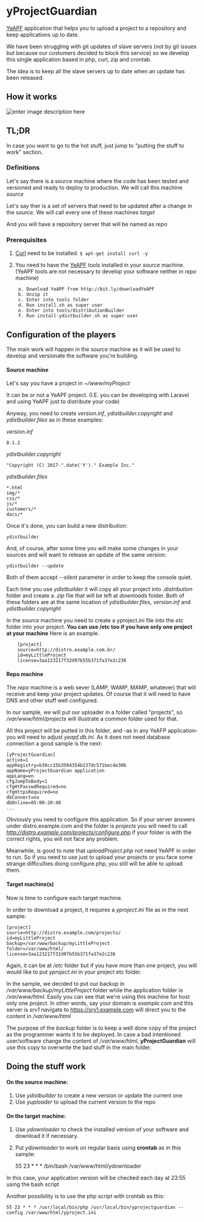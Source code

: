 
# yProjectGuardian
[YeAPF](http://www.YeAPF.com "YeAPF") application that helps you to upload a project to a repository and keep applications up to date.

We have been struggling with git updates of slave servers (not by git issues but because our costumers decided to block this service) so we develop this single application based in php, curl, zip and crontab.

The idea is to keep all the slave servers up to date when an update has been released.

## How it works
![enter image description here](http://yeapf.com/images/mermaid-yProjectGuardian-how-it-works.svg?v=1)

## TL;DR
In case you want to go to the hot stuff, just jump to "putting the stuff to work" section.

### Definitions
Let's say there is a source machine where the code has been tested and versioned and ready to deploy to production. We will call this machine *source*

Let's say ther is a set of servers that need to be updated after a change in the *source*. We will call every one of these machines *target*

And you will have a repository server that will be named as *repo*

### Prerequisites
1. [Curl](https://curl.haxx.se/) need to be installed.
	`$ apt-get install curl -y`
2. You need to have the [YeAPF](http://bit.ly/downloadYeAPF) tools installed in your *source* machine.
(YeAPF tools are not necessary to develop your software neither in *repo* machine)

    	a. Download YeAPF from http://bit.ly/downloadYeAPF
    	b. Unzip it
    	c. Enter into tools folder
    	d. Run install.sh as super user
    	e. Enter into tools/distributionBuilder
    	f. Run install-ydistbuilder.sh as super user

## Configuration of the players
The main work will happen in the *source*  machine as it will be used to develop and versionate the software you're building.

#### Source machine

Let's say you have a project in *~/www/myProject*

It can be or not a YeAPF project. (I.E. you can be developing with Laravel and using YeAPF just to distribute your code)

Anyway, you need to create *version.inf*, *ydistbuilder.copyright* and *ydistbuilder.files* as in these examples:

*version.inf*

    0.1.2

*ydistbuilder.copyright*

    "Copyright (C) 2017-".date('Y')." Example Inc."

*ydistbuilder.files*


    *.html
    img/*
    css/*
    js/*
    customers/*
    docs/*

Once it's done, you can build a new distribution:

    ydistbuilder

And, of course, after some time you will make some changes in your sources and will want to release an update of the same version:

    ydistbuilder --update

Both of them accept *--silent* parameter in order to keep the console quiet.

Each time you use *ydistbuilder* it will copy all your project into *.distribution* folder and create a *.zip* file that will be left at *downloads* folder. Both of these folders are at the same location of *ydistbuilder.files*, *version.inf* and *ydistbuilder.copyright*

In the *source* machine you need to create a yproject.ini file into the *etc* folder into your project. **You can use /etc too if you have only one project at your machine** 
Here is an example.

        [project]
        source=http://distro.example.com.br/
        id=myLittleProject
        license=3aa123217f32d97b55b371fa37e2c236

#### Repo machine
The *repo* machine is a web sever (LAMP, WAMP, MAMP, whatever) that will receive and keep your project updates. Of course that it will need to have DNS and other stuff well configured.

In our sample, we will put our uploader in a folder called "projects", so */var/www/html/projects* will illustrate a common folder used for that.

All this project will be putted in this folder, and -as in any YeAFP application- you will need to adjust *yeapf.db.ini*. As it does not need database connection a good sample is the next:

    [yProjectGuardian]
    active=1
    appRegistry=b30cc15b3504354b137dc571bec4e30b
    appName=yProjectGuardian application
    appLang=en
    cfgJumpToBody=1
    cfgHtPasswdRequired=no
    cfgHttpsRequired=no
    dbConnect=no
    dbOnline=05:00-20:40
    ...
Obviously you need to configure this application. So if your server answers under distro.example.com and the folder is *projects* you will need to call *http://distro.example.com/projects/configure.php* if your folder is with the correct rights, you will not face any problem. 

Meanwhile, is good to note that *uploadProject.php* not need YeAPF in order to run. So if you need to use just to upload your projects or you face some strange difficulties doing configure.php, you still will be able to upload them.

#### Target machine(s)
Now is time to configure each target machine.

In order to download a project, it requires a *yproject.ini* file as in the next sample:

    [project]
    source=http://distro.example.com/projects/
    id=myLittleProject
    backup=/var/www/backup/myLittleProject
    folder=/var/www/html/
    license=3aa123217f32d97b55b371fa37e2c236

Again, it can be at */etc* folder but if you have more than one project, you will would like to put *yproject.ini* in your project etc folder.

In the sample, we decided to put our backup in */var/www/backup/myLittleProject* folder while the application folder is */var/www/html*. Easily you can see that we're using this machine for host only one project. In other words, say your domain is *example.com* and this server is *srv1* navigate to https://srv1.example.com will direct you to the content in */var/www/html*

The purpose of the *backup* folder is to keep a well done copy of the project as the programmer wants it to be deployed. In case a bad intentioned user/software change the content of */var/www/html*, **yProjectGuardian** will use this copy to overwrite the bad stuff in the main folder.


## Doing the stuff work
#### On the source machine:
1. Use *ydistbuilder* to create a new version or update the current one
2. Use *yuploader* to upload the current version to the repo
#### On the target machine:
1. Use *ydownloader* to check the installed version of your software and download it if necessary.
2. Put *ydownloader* to work on regular basis using **crontab** as in this sample:


    55 23 * * * /bin/bash /var/www/html/ydownloader

In this case, your application version will be checked each day at 23:55 using the bash script

Another possibility is to use the php script with crontab as this:

    55 23 * * * /usr/local/bin/php /usr/local/bin/yprojectguardian --config /var/www/html/yproject.ini
